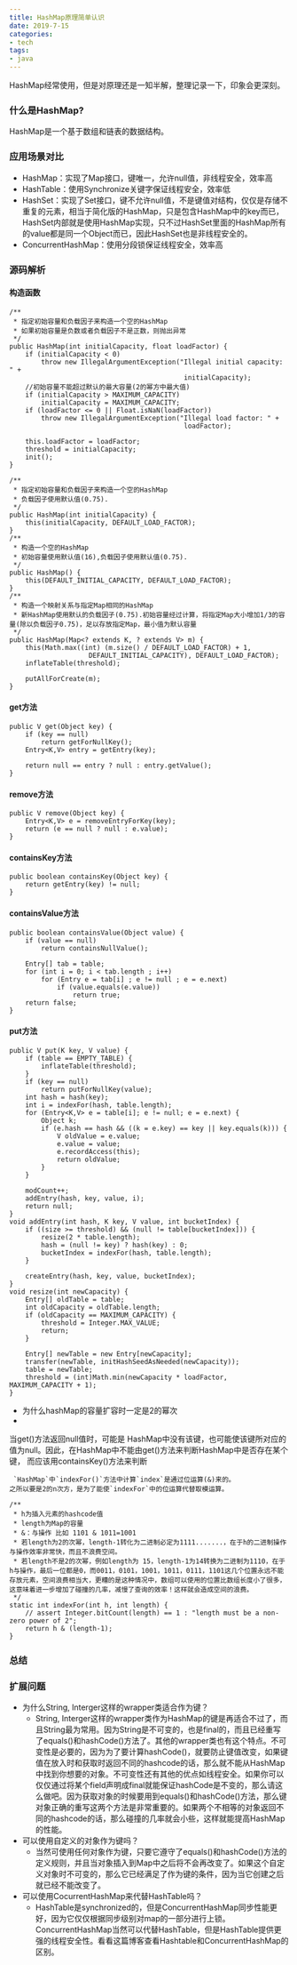 ```yaml
---
title: HashMap原理简单认识
date: 2019-7-15
categories:
- tech
tags:
- java
---
```


HashMap经常使用，但是对原理还是一知半解，整理记录一下，印象会更深刻。

<!-- more -->

### 什么是HashMap?
HashMap是一个基于数组和链表的数据结构。

### 应用场景对比
+ HashMap：实现了Map接口，键唯一，允许null值，非线程安全，效率高
+ HashTable：使用Synchronize关键字保证线程安全，效率低
+ HashSet：实现了Set接口，键不允许null值，不是键值对结构，仅仅是存储不重复的元素，相当于简化版的HashMap，只是包含HashMap中的key而已，HashSet内部就是使用HashMap实现，只不过HashSet里面的HashMap所有的value都是同一个Object而已，因此HashSet也是非线程安全的。
+ ConcurrentHashMap：使用分段锁保证线程安全，效率高

### 源码解析

#### 构造函数

```
/**
 * 指定初始容量和负载因子来构造一个空的HashMap
 * 如果初始容量是负数或者负载因子不是正数，则抛出异常
 */
public HashMap(int initialCapacity, float loadFactor) {
    if (initialCapacity < 0)
        throw new IllegalArgumentException("Illegal initial capacity: " +
                                            initialCapacity);
    //初始容量不能超过默认的最大容量(2的幂方中最大值)
    if (initialCapacity > MAXIMUM_CAPACITY)
        initialCapacity = MAXIMUM_CAPACITY;
    if (loadFactor <= 0 || Float.isNaN(loadFactor))
        throw new IllegalArgumentException("Illegal load factor: " +
                                            loadFactor);

    this.loadFactor = loadFactor;
    threshold = initialCapacity;
    init();
}

/**
 * 指定初始容量和负载因子来构造一个空的HashMap
 * 负载因子使用默认值(0.75).
 */
public HashMap(int initialCapacity) {
    this(initialCapacity, DEFAULT_LOAD_FACTOR);
}
/**
 * 构造一个空的HashMap
 * 初始容量使用默认值(16),负载因子使用默认值(0.75).
 */
public HashMap() {
    this(DEFAULT_INITIAL_CAPACITY, DEFAULT_LOAD_FACTOR);
}
/**
 * 构造一个映射关系与指定Map相同的HashMap
 * 新HashMap使用默认的负载因子(0.75).初始容量经过计算，将指定Map大小增加1/3的容量(除以负载因子0.75)，足以存放指定Map，最小值为默认容量
 */
public HashMap(Map<? extends K, ? extends V> m) {
    this(Math.max((int) (m.size() / DEFAULT_LOAD_FACTOR) + 1,
                    DEFAULT_INITIAL_CAPACITY), DEFAULT_LOAD_FACTOR);
    inflateTable(threshold);

    putAllForCreate(m);
}
```
#### get方法

```
public V get(Object key) {
    if (key == null)
        return getForNullKey();
    Entry<K,V> entry = getEntry(key);

    return null == entry ? null : entry.getValue();
}
```

#### remove方法

```
public V remove(Object key) {
    Entry<K,V> e = removeEntryForKey(key);
    return (e == null ? null : e.value);
}
```
#### containsKey方法

```
public boolean containsKey(Object key) {
    return getEntry(key) != null;
}
```
#### containsValue方法

```
public boolean containsValue(Object value) {
    if (value == null)
        return containsNullValue();

    Entry[] tab = table;
    for (int i = 0; i < tab.length ; i++)
        for (Entry e = tab[i] ; e != null ; e = e.next)
            if (value.equals(e.value))
                return true;
    return false;
}
```
#### put方法

```
public V put(K key, V value) {
    if (table == EMPTY_TABLE) {
        inflateTable(threshold);
    }
    if (key == null)
        return putForNullKey(value);
    int hash = hash(key);
    int i = indexFor(hash, table.length);
    for (Entry<K,V> e = table[i]; e != null; e = e.next) {
        Object k;
        if (e.hash == hash && ((k = e.key) == key || key.equals(k))) {
            V oldValue = e.value;
            e.value = value;
            e.recordAccess(this);
            return oldValue;
        }
    }

    modCount++;
    addEntry(hash, key, value, i);
    return null;
}
void addEntry(int hash, K key, V value, int bucketIndex) {
    if ((size >= threshold) && (null != table[bucketIndex])) {
        resize(2 * table.length);
        hash = (null != key) ? hash(key) : 0;
        bucketIndex = indexFor(hash, table.length);
    }

    createEntry(hash, key, value, bucketIndex);
}
void resize(int newCapacity) {
    Entry[] oldTable = table;
    int oldCapacity = oldTable.length;
    if (oldCapacity == MAXIMUM_CAPACITY) {
        threshold = Integer.MAX_VALUE;
        return;
    }

    Entry[] newTable = new Entry[newCapacity];
    transfer(newTable, initHashSeedAsNeeded(newCapacity));
    table = newTable;
    threshold = (int)Math.min(newCapacity * loadFactor, MAXIMUM_CAPACITY + 1);
}
```



+ 为什么hashMap的容量扩容时一定是2的幂次
+ 
当get()方法返回null值时，可能是 HashMap中没有该键，也可能使该键所对应的值为null。因此，在HashMap中不能由get()方法来判断HashMap中是否存在某个键， 而应该用containsKey()方法来判断

```
 `HashMap`中`indexFor()`方法中计算`index`是通过位运算(&)来的。
之所以要是2的n次方，是为了能使`indexFor`中的位运算代替取模运算。

/**
 * h为插入元素的hashcode值
 * length为Map的容量
 * &：与操作 比如 1101 & 1011=1001
 * 若length为2的次幂，length-1转化为二进制必定为1111.......，在于h的二进制操作与操作效率非常快，而且不浪费空间。
 * 若length不是2的次幂，例如length为 15，length-1为14转换为二进制为1110，在于h与操作，最后一位都是0，而0011，0101，1001，1011，0111，1101这几个位置永远不能存放元素，空间浪费相当大，更糟的是这种情况中，数组可以使用的位置比数组长度小了很多，这意味着进一步增加了碰撞的几率，减慢了查询的效率！这样就会造成空间的浪费。
 */
static int indexFor(int h, int length) {
    // assert Integer.bitCount(length) == 1 : "length must be a non-zero power of 2";
    return h & (length-1);
}
```

### 总结



### 扩展问题
+ 为什么String, Interger这样的wrapper类适合作为键？ 
  + String, Interger这样的wrapper类作为HashMap的键是再适合不过了，而且String最为常用。因为String是不可变的，也是final的，而且已经重写了equals()和hashCode()方法了。其他的wrapper类也有这个特点。不可变性是必要的，因为为了要计算hashCode()，就要防止键值改变，如果键值在放入时和获取时返回不同的hashcode的话，那么就不能从HashMap中找到你想要的对象。不可变性还有其他的优点如线程安全。如果你可以仅仅通过将某个field声明成final就能保证hashCode是不变的，那么请这么做吧。因为获取对象的时候要用到equals()和hashCode()方法，那么键对象正确的重写这两个方法是非常重要的。如果两个不相等的对象返回不同的hashcode的话，那么碰撞的几率就会小些，这样就能提高HashMap的性能。
+ 可以使用自定义的对象作为键吗？ 
  + 当然可使用任何对象作为键，只要它遵守了equals()和hashCode()方法的定义规则，并且当对象插入到Map中之后将不会再改变了。如果这个自定义对象时不可变的，那么它已经满足了作为键的条件，因为当它创建之后就已经不能改变了。
+ 可以使用CocurrentHashMap来代替HashTable吗？
  + HashTable是synchronized的，但是ConcurrentHashMap同步性能更好，因为它仅仅根据同步级别对map的一部分进行上锁。ConcurrentHashMap当然可以代替HashTable，但是HashTable提供更强的线程安全性。看看这篇博客查看Hashtable和ConcurrentHashMap的区别。


